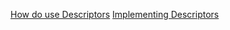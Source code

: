 <a href="https://docs.python.org/3/howto/descriptor.html">How do use Descriptors</a>
<a href="https://docs.python.org/3/reference/datamodel.html#implementing-descriptors">Implementing Descriptors</a>